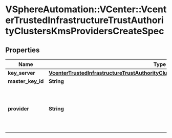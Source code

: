 # VSphereAutomation::VCenter::VcenterTrustedInfrastructureTrustAuthorityClustersKmsProvidersCreateSpec

## Properties
Name | Type | Description | Notes
------------ | ------------- | ------------- | -------------
**key_server** | [**VcenterTrustedInfrastructureTrustAuthorityClustersKmsProvidersKeyServerCreateSpec**](VcenterTrustedInfrastructureTrustAuthorityClustersKmsProvidersKeyServerCreateSpec.md) |  | 
**master_key_id** | **String** | Master key ID created for the provider.   A unique Key ID.  | 
**provider** | **String** | Name of the provider.   A unique string chosen by the client.  When clients pass a value of this structure as a parameter, the field must be an identifier for the resource type: vcenter.trusted_infrastructure.trust_authority_clusters.kms.Provider. When operations return a value of this structure as a result, the field will be an identifier for the resource type: vcenter.trusted_infrastructure.trust_authority_clusters.kms.Provider. | 


